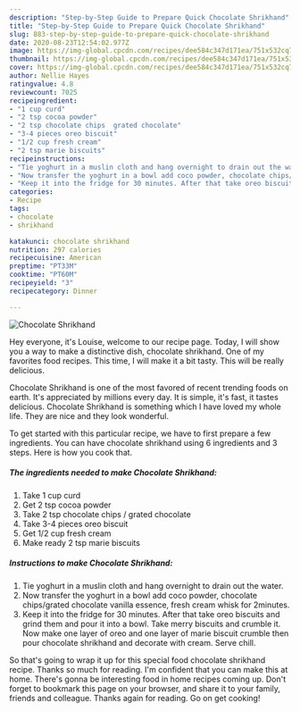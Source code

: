 ```yaml
---
description: "Step-by-Step Guide to Prepare Quick Chocolate Shrikhand"
title: "Step-by-Step Guide to Prepare Quick Chocolate Shrikhand"
slug: 883-step-by-step-guide-to-prepare-quick-chocolate-shrikhand
date: 2020-08-23T12:54:02.977Z
image: https://img-global.cpcdn.com/recipes/dee584c347d171ea/751x532cq70/chocolate-shrikhand-recipe-main-photo.jpg
thumbnail: https://img-global.cpcdn.com/recipes/dee584c347d171ea/751x532cq70/chocolate-shrikhand-recipe-main-photo.jpg
cover: https://img-global.cpcdn.com/recipes/dee584c347d171ea/751x532cq70/chocolate-shrikhand-recipe-main-photo.jpg
author: Nellie Hayes
ratingvalue: 4.8
reviewcount: 7025
recipeingredient:
- "1 cup curd"
- "2 tsp cocoa powder"
- "2 tsp chocolate chips  grated chocolate"
- "3-4 pieces oreo biscuit"
- "1/2 cup fresh cream"
- "2 tsp marie biscuits"
recipeinstructions:
- "Tie yoghurt in a muslin cloth and hang overnight to drain out the water."
- "Now transfer the yoghurt in a bowl add coco powder, chocolate chips/grated chocolate vanilla essence, fresh cream whisk for 2minutes."
- "Keep it into the fridge for 30 minutes. After that take oreo biscuits and grind them and pour it into a bowl. Take merry biscuits and crumble it. Now make one layer of oreo and one layer of marie biscuit crumble then pour chocolate shrikhand and decorate with cream. Serve chill."
categories:
- Recipe
tags:
- chocolate
- shrikhand

katakunci: chocolate shrikhand 
nutrition: 297 calories
recipecuisine: American
preptime: "PT33M"
cooktime: "PT60M"
recipeyield: "3"
recipecategory: Dinner

---
```



![Chocolate Shrikhand](https://img-global.cpcdn.com/recipes/dee584c347d171ea/751x532cq70/chocolate-shrikhand-recipe-main-photo.jpg)

Hey everyone, it's Louise, welcome to our recipe page. Today, I will show you a way to make a distinctive dish, chocolate shrikhand. One of my favorites food recipes. This time, I will make it a bit tasty. This will be really delicious.

Chocolate Shrikhand is one of the most favored of recent trending foods on earth. It's appreciated by millions every day. It is simple, it's fast, it tastes delicious. Chocolate Shrikhand is something which I have loved my whole life. They are nice and they look wonderful.




To get started with this particular recipe, we have to first prepare a few ingredients. You can have chocolate shrikhand using 6 ingredients and 3 steps. Here is how you cook that.

<!--inarticleads1-->

##### The ingredients needed to make Chocolate Shrikhand:

1. Take 1 cup curd
1. Get 2 tsp cocoa powder
1. Take 2 tsp chocolate chips / grated chocolate
1. Take 3-4 pieces oreo biscuit
1. Get 1/2 cup fresh cream
1. Make ready 2 tsp marie biscuits




<!--inarticleads2-->

##### Instructions to make Chocolate Shrikhand:

1. Tie yoghurt in a muslin cloth and hang overnight to drain out the water.
1. Now transfer the yoghurt in a bowl add coco powder, chocolate chips/grated chocolate vanilla essence, fresh cream whisk for 2minutes.
1. Keep it into the fridge for 30 minutes. After that take oreo biscuits and grind them and pour it into a bowl. Take merry biscuits and crumble it. Now make one layer of oreo and one layer of marie biscuit crumble then pour chocolate shrikhand and decorate with cream. Serve chill.




So that's going to wrap it up for this special food chocolate shrikhand recipe. Thanks so much for reading. I'm confident that you can make this at home. There's gonna be interesting food in home recipes coming up. Don't forget to bookmark this page on your browser, and share it to your family, friends and colleague. Thanks again for reading. Go on get cooking!
